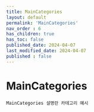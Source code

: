 ```yaml
---
title: MainCategories
layout: default
permalink: 'MainCategories'
nav_order : 6
has_children: true
has_toc: false
published_date: 2024-04-07
last_modified_date: 2024-04-07
published : false
---
```


# MainCategories

`MainCategories 설명란 카테고리 예시`<br>
